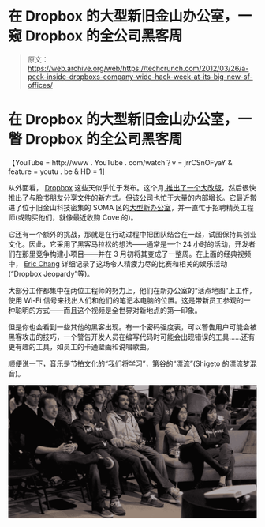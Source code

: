 # 在 Dropbox 的大型新旧金山办公室，一窥 Dropbox 的全公司黑客周

> 原文：<https://web.archive.org/web/https://techcrunch.com/2012/03/26/a-peek-inside-dropboxs-company-wide-hack-week-at-its-big-new-sf-offices/>

# 在 Dropbox 的大型新旧金山办公室，一瞥 Dropbox 的全公司黑客周

【YouTube = http://www . YouTube . com/watch？v = jrrCSnOFyaY & feature = youtu . be & HD = 1]

从外面看， [Dropbox](https://web.archive.org/web/20230222164000/https://www.dropbox.com/home) 这些天似乎忙于发布。这个月,[推出了一个大改版](https://web.archive.org/web/20230222164000/https://techcrunch.com/2012/03/12/dropbox/)，然后很快推出了与脸书朋友分享文件的新方式。但该公司也忙于大量的内部增长。它最近搬进了位于旧金山科技密集的 SOMA 区的[大型新办公室](https://web.archive.org/web/20230222164000/https://techcrunch.com/2011/07/27/dropbox-leases-giant-new-sf-office-plans-to-grow-to-400-employees/)，并一直忙于招聘精英工程师(或购买他们，就像最近收购 Cove 的)。

它还有一个额外的挑战，那就是在行动过程中把团队结合在一起，试图保持其创业文化。因此，它采用了黑客马拉松的想法——通常是一个 24 小时的活动，开发者们在那里竞争构建小项目——并在 3 月初将其变成了一整周。在上面的经典视频中， [Eric Chang](https://web.archive.org/web/20230222164000/https://twitter.com/#!/EricStrange) 详细记录了这场令人精疲力尽的比赛和相关的娱乐活动(“Dropbox Jeopardy”等)。

大部分工作都集中在两位工程师的努力上，他们在新办公室的“活点地图”上工作，使用 Wi-Fi 信号来找出人们和他们的笔记本电脑的位置。这是带新员工参观的一种聪明的方式——而且这个视频是全世界对新地点的第一印象。

但是你也会看到一些其他的黑客出现。有一个密码强度表，可以警告用户可能会被黑客攻击的技巧，一个警告开发人员在编写代码时可能会出现错误的工具……还有更有趣的工具，如员工的卡通壁画和说唱歌曲。

顺便说一下，音乐是节拍文化的“我们将学习”，第谷的“漂流”(Shigeto 的漂流梦混音)。

[![](img/355f8aed9bb839fec691515de25c13b1.png "42")](https://web.archive.org/web/20230222164000/https://techcrunch.com/wp-content/uploads/2012/03/42.jpg)